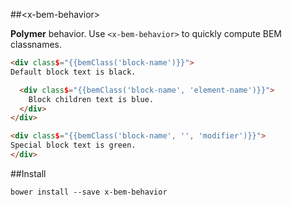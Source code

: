 ##&lt;x-bem-behavior&gt;

**Polymer** behavior. Use `<x-bem-behavior>` to quickly compute BEM classnames.

```html
<div class$="{{bemClass('block-name')}}">
Default block text is black.

  <div class$="{{bemClass('block-name', 'element-name')}}">
    Block children text is blue.
  </div>
</div>

<div class$="{{bemClass('block-name', '', 'modifier')}}">
Special block text is green.
</div>
```

##Install

`bower install --save x-bem-behavior`